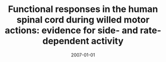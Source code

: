 ---
title: "Functional responses in the human spinal cord during willed motor actions: evidence for side- and rate-dependent activity"
date: 2007-01-01
authors_string: M. Maieron, G. Iannetti, J. Bodurka, I. Tracey, Peter Bandettini, C. Porro
authors:
   - M. Maieron
   - G. Iannetti
   - J. Bodurka
   - I. Tracey
   - Peter Bandettini
   - C. Porro
author_ids:
   - marta_maieron
   - giandomencio_iannetti
   - peter_bandettini
journal: 'Journal of Neuroscience'
volume: 27
issue: 
pages: 4182-4190
book_title: ''
publisher: ''
abstract: ""
project_id: 
paper_url: 
doi: 
data_loc: ''
code_loc: ''
file: '/assets/publications//assets/publications/'
file_name: '/assets/publications/'
type: journal_article
pub_str: ' (2007) Journal of Neuroscience 27: 4182-4190'
layout: publication 
---